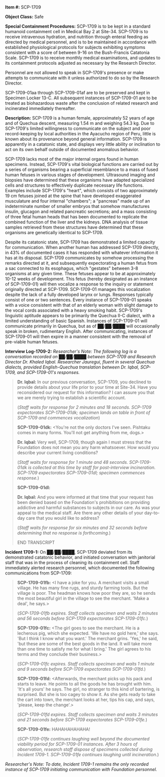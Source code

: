 **Item #:** SCP-1709

**Object Class:** Safe

**Special Containment Procedures:** SCP-1709 is to be kept in a standard humanoid containment cell in Medical Bay 2 at Site-34. SCP-1709 is to receive intravenous hydration, and nutrition through enteral feeding as directed by medical personnel, and is to be maintained in accordance with established physiological protocols for subjects exhibiting symptoms consistent with a score of between 9-16 on the Bush-Francis Catatonia Scale. SCP-1709 is to receive monthly medical examinations, and updates to its containment protocols adjusted as necessary by the Research Director.

Personnel are not allowed to speak in SCP-1709's presence or make attempts to communicate with it unless authorized to do so by the Research Director.

SCP-1709-01aa through SCP-1709-01af are to be preserved and kept in Specimen Locker 13-C. All subsequent instances of SCP-1709-01 are to be treated as biohazardous waste after the conclusion of related research and incinerated immediately thereafter.

**Description:** SCP-1709 is a human female, approximately 52 years of age and of Quechua descent, measuring 1.54 m and weighing 54.3 kg. Due to SCP-1709's limited willingness to communicate on the subject and poor record-keeping by local authorities in the Ayacucho region of Peru, little is known about its provenance beyond general information. SCP-1709 is apparently in a catatonic state, and displays very little ability or inclination to act on its own behalf outside of documented anomalous behavior.

SCP-1709 lacks most of the major internal organs found in human specimens. Instead, SCP-1709's vital biological functions are carried out by a series of organisms bearing a superficial resemblance to a mass of fused human fetuses in various stages of development. Ultrasound imaging and biopsies have determined that these organisms have adapted specialized cells and structures to effectively duplicate necessary life functions. Examples include SCP-1709's "heart", which consists of two approximately 19 cm fetuses joined at the spine that have developed exaggerated musculature and four internal "chambers"; a "pancreas" made up of an indeterminate number of smaller embryos that somehow manufactures insulin, glucagon and related pancreatic secretions; and a mass consisting of three fetal human heads that has been documented to replicate the combined function of the liver and the kidneys. DNA analysis of tissue samples retrieved from these structures have determined that these organisms are genetically identical to SCP-1709.

Despite its catatonic state, SCP-1709 has demonstrated a limited capacity for communication. When another human has addressed SCP-1709 directly, in 43% of documented cases it has responded with whatever information it has at its disposal. SCP-1709 communicates by somehow processing the remarks directed at it, and subsequently expectorating a human fetus from a sac connected to its esophagus, which "gestates" between 3-8 organisms at any given time. These fetuses appear to be at approximately 10-12 weeks of development. This fetus (hereby designated as an instance of SCP-1709-01) will then vocalize a response to the inquiry or statement originally directed at SCP-1709. SCP-1709-01 manages this vocalization despite the lack of a fully developed larynx or lungs. Responses typically consist of one or two sentences. Every instance of SCP-1709-01 speaks with a voice consistent with that of an elderly woman with slight damage to the vocal cords associated with a heavy smoking habit. SCP-1709's linguistic aptitude appears to be primarily the Quechua II-C dialect, with a limited understanding of basic Spanish. Instances of SCP-1709-01 will communicate primarily in Quechua, but as of ██/██/████ will occasionally speak in broken, rudimentary English. After communicating, instances of SCP-1709-01 will then expire in a manner consistent with the removal of pre-viable human fetuses.

**Interview Log-1709-2:** _Researcher's Note: The following log is a conversation recorded on ██/██/████ between SCP-1709 and Research Director Dr. Khaled Iqbal. Researcher Jauregui, fluent in several Quechua dialects, provided English-Quechua translation between Dr. Iqbal, SCP-1709, and SCP-1709-01's responses._

> **Dr. Iqbal:** In our previous conversation, SCP-1709, you declined to provide details about your life prior to your time at Site-34. Have you reconsidered our request for this information? I can assure you that we are merely trying to establish a scientific account.
> 
> (_Staff waits for response for 2 minutes and 18 seconds. SCP-1709 expectorates SCP-1709-01dk; specimen lands on table in front of SCP-1709 and commences vocalization_)
> 
> **SCP-1709-01dk:** <You're not the only doctors I've seen. Pishtaku comes in many forms. You'll not get anything from me, dogs.>
> 
> **Dr. Iqbal:** Very well, SCP-1709, though again I must stress that the Foundation does not mean you any harm whatsoever. How would you describe your current living conditions?
> 
> (_Staff waits for response for 1 minute and 48 seconds. SCP-1709-01dk is collected at this time by staff for post-interview incineration. SCP-1709 expectorates SCP-1709-01dl; specimen commences response._)
> 
> **SCP-1709-01dl:** <Give me back my pipe and tobacco. I asked about this before.>
> 
> **Dr. Iqbal:** And you were informed at that time that your request has been denied based on the Foundation's prohibitions on providing addictive and harmful substances to subjects in our care. As was your appeal to the medical staff. Are there any other details of your day-to-day care that you would like to address?
> 
> (_Staff waits for response for six minutes and 32 seconds before determining that no response is forthcoming._)
> 
> END TRANSCRIPT

**Incident 1709-1:** On ██/██/████, SCP-1709 deviated from its demonstrated catatonic behavior, and initiated conversation with janitorial staff that was in the process of cleaning its containment cell. Staff immediately alerted research personnel, which documented the following communications from SCP-1709:

> **SCP-1709-01fb:** <I have a joke for you. A merchant visits a small village. He has many fine rugs, and sturdy farming tools. But the village is poor. The headman knows how poor they are, so he sends the most beautiful girl in the village to see the merchant. 'Make a deal', he says.>
> 
> (_SCP-1709-01fb expires. Staff collects specimen and waits 2 minutes and 56 seconds before SCP-1709 expectorates SCP-1709-01fc._)
> 
> **SCP-1709-01fc:** <The girl goes to see the merchant. He is a lecherous pig, which she expected. 'We have no gold here,' she says. 'But I think I know what you want.' The merchant grins. 'Yes,' he said, 'but these are some of the best goods in the land. It will take more than one time to satisfy me for what I bring.' The girl agrees to his terms and they conclude their business.>
> 
> (_SCP-1709-01fc expires. Staff collects specimen and waits 1 minute and 9 seconds before SCP-1709 expectorates SCP-1709-01fd._)
> 
> **SCP-1709-01fd:** <Afterwards, the merchant picks up his pack and starts to leave. He points to all the goods he has brought with him. 'It's all yours' he says. The girl, no stranger to this kind of bartering, is surprised. But she is too cagey to show it. As she gets ready to take the cart into town, the merchant looks at her, tips his cap, and says, 'please, keep the change'.>
> 
> (_SCP-1709-01fd expires. Staff collects specimen and waits 3 minutes and 21 seconds before SCP-1709 expectorates SCP-1709-01fe._)
> 
> **SCP-1709-01fe:** HAHAHAHAHAHA!
> 
> (_SCP-1709-01fe continues laughing well beyond the documented viability period for SCP-1709-01 instances. After 3 hours of observation, research staff dispose of specimens collected during Incident 1709-1. SCP-1709-01fe continues laughing until incineration._)

_Researcher's Note: To date, Incident 1709-1 remains the only recorded instance of SCP-1709 initiating communication with Foundation personnel._